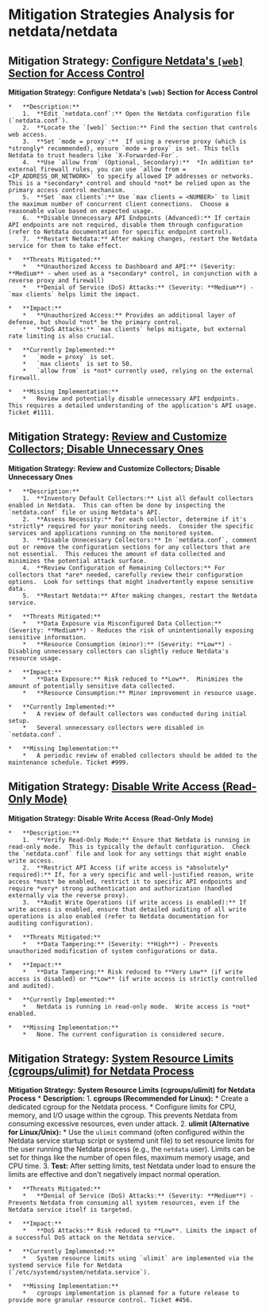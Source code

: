 # Mitigation Strategies Analysis for netdata/netdata

## Mitigation Strategy: [Configure Netdata's `[web]` Section for Access Control](./mitigation_strategies/configure_netdata's___web___section_for_access_control.md)

**Mitigation Strategy:** **Configure Netdata's `[web]` Section for Access Control**

    *   **Description:**
        1.  **Edit `netdata.conf`:** Open the Netdata configuration file (`netdata.conf`).
        2.  **Locate the `[web]` Section:** Find the section that controls web access.
        3.  **Set `mode = proxy`:**  If using a reverse proxy (which is *strongly* recommended), ensure `mode = proxy` is set. This tells Netdata to trust headers like `X-Forwarded-For`.
        4.  **Use `allow from` (Optional, Secondary):**  *In addition to* external firewall rules, you can use `allow from = <IP_ADDRESS_OR_NETWORK>` to specify allowed IP addresses or networks.  This is a *secondary* control and should *not* be relied upon as the primary access control mechanism.
        5.  **Set `max clients`:** Use `max clients = <NUMBER>` to limit the maximum number of concurrent client connections.  Choose a reasonable value based on expected usage.
        6.  **Disable Unnecessary API Endpoints (Advanced):** If certain API endpoints are not required, disable them through configuration (refer to Netdata documentation for specific endpoint control).
        7.  **Restart Netdata:** After making changes, restart the Netdata service for them to take effect.

    *   **Threats Mitigated:**
        *   **Unauthorized Access to Dashboard and API:** (Severity: **Medium** - when used as a *secondary* control, in conjunction with a reverse proxy and firewall)
        *   **Denial of Service (DoS) Attacks:** (Severity: **Medium**) - `max clients` helps limit the impact.

    *   **Impact:**
        *   **Unauthorized Access:** Provides an additional layer of defense, but should *not* be the primary control.
        *   **DoS Attacks:** `max clients` helps mitigate, but external rate limiting is also crucial.

    *   **Currently Implemented:**
        *   `mode = proxy` is set.
        *   `max clients` is set to 50.
        *   `allow from` is *not* currently used, relying on the external firewall.

    *   **Missing Implementation:**
        *   Review and potentially disable unnecessary API endpoints.  This requires a detailed understanding of the application's API usage. Ticket #1111.

## Mitigation Strategy: [Review and Customize Collectors; Disable Unnecessary Ones](./mitigation_strategies/review_and_customize_collectors;_disable_unnecessary_ones.md)

**Mitigation Strategy:** **Review and Customize Collectors; Disable Unnecessary Ones**

    *   **Description:**
        1.  **Inventory Default Collectors:** List all default collectors enabled in Netdata.  This can often be done by inspecting the `netdata.conf` file or using Netdata's API.
        2.  **Assess Necessity:** For each collector, determine if it's *strictly* required for your monitoring needs.  Consider the specific services and applications running on the monitored system.
        3.  **Disable Unnecessary Collectors:** In `netdata.conf`, comment out or remove the configuration sections for any collectors that are not essential.  This reduces the amount of data collected and minimizes the potential attack surface.
        4.  **Review Configuration of Remaining Collectors:** For collectors that *are* needed, carefully review their configuration options.  Look for settings that might inadvertently expose sensitive data.
        5.  **Restart Netdata:** After making changes, restart the Netdata service.

    *   **Threats Mitigated:**
        *   **Data Exposure via Misconfigured Data Collection:** (Severity: **Medium**) - Reduces the risk of unintentionally exposing sensitive information.
        *   **Resource Consumption (minor):** (Severity: **Low**) - Disabling unnecessary collectors can slightly reduce Netdata's resource usage.

    *   **Impact:**
        *   **Data Exposure:** Risk reduced to **Low**.  Minimizes the amount of potentially sensitive data collected.
        *   **Resource Consumption:** Minor improvement in resource usage.

    *   **Currently Implemented:**
        *   A review of default collectors was conducted during initial setup.
        *   Several unnecessary collectors were disabled in `netdata.conf`.

    *   **Missing Implementation:**
        *   A periodic review of enabled collectors should be added to the maintenance schedule. Ticket #999.

## Mitigation Strategy: [Disable Write Access (Read-Only Mode)](./mitigation_strategies/disable_write_access__read-only_mode_.md)

**Mitigation Strategy:** **Disable Write Access (Read-Only Mode)**

    *   **Description:**
        1.  **Verify Read-Only Mode:** Ensure that Netdata is running in read-only mode.  This is typically the default configuration.  Check the `netdata.conf` file and look for any settings that might enable write access.
        2.  **Restrict API Access (if write access is *absolutely* required):** If, for a very specific and well-justified reason, write access *must* be enabled, restrict it to specific API endpoints and require *very* strong authentication and authorization (handled externally via the reverse proxy).
        3.  **Audit Write Operations (if write access is enabled):** If write access is enabled, ensure that detailed auditing of all write operations is also enabled (refer to Netdata documentation for auditing configuration).

    *   **Threats Mitigated:**
        *   **Data Tampering:** (Severity: **High**) - Prevents unauthorized modification of system configurations or data.

    *   **Impact:**
        *   **Data Tampering:** Risk reduced to **Very Low** (if write access is disabled) or **Low** (if write access is strictly controlled and audited).

    *   **Currently Implemented:**
        *   Netdata is running in read-only mode.  Write access is *not* enabled.

    *   **Missing Implementation:**
        *   None. The current configuration is considered secure.

## Mitigation Strategy: [System Resource Limits (cgroups/ulimit) for Netdata Process](./mitigation_strategies/system_resource_limits__cgroupsulimit__for_netdata_process.md)

**Mitigation Strategy:** **System Resource Limits (cgroups/ulimit) for Netdata Process**
    *   **Description:**
        1.  **cgroups (Recommended for Linux):**
            *   Create a dedicated cgroup for the Netdata process.
            *   Configure limits for CPU, memory, and I/O usage within the cgroup. This prevents Netdata from consuming excessive resources, even under attack.
        2.  **ulimit (Alternative for Linux/Unix):**
            *   Use the `ulimit` command (often configured within the Netdata service startup script or systemd unit file) to set resource limits for the user running the Netdata process (e.g., the `netdata` user).  Limits can be set for things like the number of open files, maximum memory usage, and CPU time.
        3. **Test:** After setting limits, test Netdata under load to ensure the limits are effective and don't negatively impact normal operation.

    *   **Threats Mitigated:**
        *   **Denial of Service (DoS) Attacks:** (Severity: **Medium**) - Prevents Netdata from consuming all system resources, even if the Netdata service itself is targeted.

    *   **Impact:**
        *   **DoS Attacks:** Risk reduced to **Low**. Limits the impact of a successful DoS attack on the Netdata service.

    *   **Currently Implemented:**
        *   System resource limits using `ulimit` are implemented via the systemd service file for Netdata (`/etc/systemd/system/netdata.service`).

    *   **Missing Implementation:**
        *   cgroups implementation is planned for a future release to provide more granular resource control. Ticket #456.

